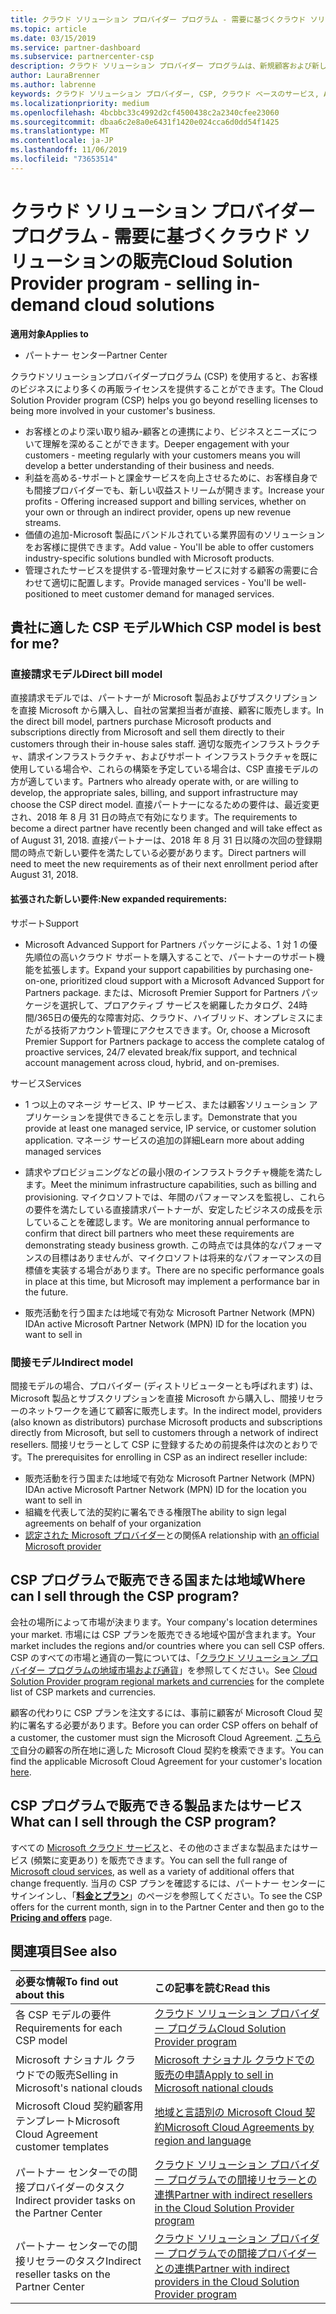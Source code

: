 ```yaml
---
title: クラウド ソリューション プロバイダー プログラム - 需要に基づくクラウド ソリューションの販売 | パートナー センター
ms.topic: article
ms.date: 03/15/2019
ms.service: partner-dashboard
ms.subservice: partnercenter-csp
description: クラウド ソリューション プロバイダー プログラムは、新規顧客および新しい専門分野の追加によってビジネスの拡大に役立ちます。
author: LauraBrenner
ms.author: labrenne
keywords: クラウド ソリューション プロバイダー, CSP, クラウド ベースのサービス, Azure, Office 365, Dynamics, CSP パートナ, CSP での販売, 直接パートナー, CSP 直接パートナー, CSP 間接リセラー, 直接 CSP, 間接 CSP, 直接モデル, 間接モデル, 間接リセラー, 間接プロバイダー, プロバイダー, ディストリビューター, クラウド ソリューション プロバイダー プログラム
ms.localizationpriority: medium
ms.openlocfilehash: 4bcbbc33c4992d2cf4500438c2a2340cfee23060
ms.sourcegitcommit: dbaa6c2e8a0e6431f1420e024cca6d0dd54f1425
ms.translationtype: MT
ms.contentlocale: ja-JP
ms.lasthandoff: 11/06/2019
ms.locfileid: "73653514"
---
```

# <a name="cloud-solution-provider-program---selling-in-demand-cloud-solutions"></a><span data-ttu-id="ec7c8-104">クラウド ソリューション プロバイダー プログラム - 需要に基づくクラウド ソリューションの販売</span><span class="sxs-lookup"><span data-stu-id="ec7c8-104">Cloud Solution Provider program - selling in-demand cloud solutions</span></span> 

<span data-ttu-id="ec7c8-105">**適用対象**</span><span class="sxs-lookup"><span data-stu-id="ec7c8-105">**Applies to**</span></span>

-  <span data-ttu-id="ec7c8-106">パートナー センター</span><span class="sxs-lookup"><span data-stu-id="ec7c8-106">Partner Center</span></span>

<span data-ttu-id="ec7c8-107">クラウドソリューションプロバイダープログラム (CSP) を使用すると、お客様のビジネスにより多くの再販ライセンスを提供することができます。</span><span class="sxs-lookup"><span data-stu-id="ec7c8-107">The Cloud Solution Provider program (CSP) helps you go beyond reselling licenses to being more involved in your customer's business.</span></span>
 
- <span data-ttu-id="ec7c8-108">お客様とのより深い取り組み-顧客との連携により、ビジネスとニーズについて理解を深めることができます。</span><span class="sxs-lookup"><span data-stu-id="ec7c8-108">Deeper engagement with your customers - meeting regularly with your customers means you will develop a better understanding of their business and needs.</span></span>
- <span data-ttu-id="ec7c8-109">利益を高める-サポートと課金サービスを向上させるために、お客様自身でも間接プロバイダーでも、新しい収益ストリームが開きます。</span><span class="sxs-lookup"><span data-stu-id="ec7c8-109">Increase your profits - Offering increased support and billing services, whether on your own or through an indirect provider, opens up new revenue streams.</span></span>  
- <span data-ttu-id="ec7c8-110">価値の追加-Microsoft 製品にバンドルされている業界固有のソリューションをお客様に提供できます。</span><span class="sxs-lookup"><span data-stu-id="ec7c8-110">Add value - You'll be able to offer customers industry-specific solutions bundled with Microsoft products.</span></span>
- <span data-ttu-id="ec7c8-111">管理されたサービスを提供する-管理対象サービスに対する顧客の需要に合わせて適切に配置します。</span><span class="sxs-lookup"><span data-stu-id="ec7c8-111">Provide managed services - You'll be well-positioned to meet customer demand for managed services.</span></span> 

## <a name="which-csp-model-is-best-for-me"></a><span data-ttu-id="ec7c8-112">貴社に適した CSP モデル</span><span class="sxs-lookup"><span data-stu-id="ec7c8-112">Which CSP model is best for me?</span></span>

### <a name="direct-bill-model"></a><span data-ttu-id="ec7c8-113">直接請求モデル</span><span class="sxs-lookup"><span data-stu-id="ec7c8-113">Direct bill model</span></span>

 <span data-ttu-id="ec7c8-114">直接請求モデルでは、パートナーが Microsoft 製品およびサブスクリプションを直接 Microsoft から購入し、自社の営業担当者が直接、顧客に販売します。</span><span class="sxs-lookup"><span data-stu-id="ec7c8-114">In the direct bill model, partners purchase Microsoft products and subscriptions directly from Microsoft and sell them directly to their customers through their in-house sales staff.</span></span> <span data-ttu-id="ec7c8-115">適切な販売インフラストラクチャ、請求インフラストラクチャ、およびサポート インフラストラクチャを既に使用している場合や、これらの構築を予定している場合は、CSP 直接モデルの方が適しています。</span><span class="sxs-lookup"><span data-stu-id="ec7c8-115">Partners who already operate with, or are willing to develop, the appropriate sales, billing, and support infrastructure may choose the CSP direct model.</span></span> <span data-ttu-id="ec7c8-116">直接パートナーになるための要件は、最近変更され、2018 年 8 月 31 日の時点で有効になります。</span><span class="sxs-lookup"><span data-stu-id="ec7c8-116">The requirements to become a direct partner have recently been changed and will take effect as of August 31, 2018.</span></span> <span data-ttu-id="ec7c8-117">直接パートナーは、2018 年 8 月 31 日以降の次回の登録期間の時点で新しい要件を満たしている必要があります。</span><span class="sxs-lookup"><span data-stu-id="ec7c8-117">Direct partners will need to meet the new requirements as of their next enrollment period after August 31, 2018.</span></span>


#### <a name="new-expanded-requirements"></a><span data-ttu-id="ec7c8-118">拡張された新しい要件:</span><span class="sxs-lookup"><span data-stu-id="ec7c8-118">New expanded requirements:</span></span>

<span data-ttu-id="ec7c8-119">サポート</span><span class="sxs-lookup"><span data-stu-id="ec7c8-119">Support</span></span>
- <span data-ttu-id="ec7c8-120">Microsoft Advanced Support for Partners パッケージによる、1 対 1 の優先順位の高いクラウド サポートを購入することで、パートナーのサポート機能を拡張します。</span><span class="sxs-lookup"><span data-stu-id="ec7c8-120">Expand your support capabilities by purchasing one-on-one, prioritized cloud support with a Microsoft Advanced Support for Partners package.</span></span> <span data-ttu-id="ec7c8-121">または、Microsoft Premier Support for Partners パッケージを選択して、プロアクティブ サービスを網羅したカタログ、24時間/365日の優先的な障害対応、クラウド、ハイブリッド、オンプレミスにまたがる技術アカウント管理にアクセスできます。</span><span class="sxs-lookup"><span data-stu-id="ec7c8-121">Or, choose a Microsoft Premier Support for Partners package to access the complete catalog of proactive services, 24/7 elevated break/fix support, and technical account management across cloud, hybrid, and on-premises.</span></span> 

<span data-ttu-id="ec7c8-122">サービス</span><span class="sxs-lookup"><span data-stu-id="ec7c8-122">Services</span></span>

- <span data-ttu-id="ec7c8-123">1 つ以上のマネージ サービス、IP サービス、または顧客ソリューション アプリケーションを提供できることを示します。</span><span class="sxs-lookup"><span data-stu-id="ec7c8-123">Demonstrate that you provide at least one managed service, IP service, or customer solution application.</span></span> <span data-ttu-id="ec7c8-124">マネージ サービスの追加の詳細</span><span class="sxs-lookup"><span data-stu-id="ec7c8-124">Learn more about adding managed services</span></span>

- <span data-ttu-id="ec7c8-125">請求やプロビジョニングなどの最小限のインフラストラクチャ機能を満たします。</span><span class="sxs-lookup"><span data-stu-id="ec7c8-125">Meet the minimum infrastructure capabilities, such as billing and provisioning.</span></span>
<span data-ttu-id="ec7c8-126">マイクロソフトでは、年間のパフォーマンスを監視し、これらの要件を満たしている直接請求パートナーが、安定したビジネスの成長を示していることを確認します。</span><span class="sxs-lookup"><span data-stu-id="ec7c8-126">We are monitoring annual performance to confirm that direct bill partners who meet these requirements are demonstrating steady business growth.</span></span> <span data-ttu-id="ec7c8-127">この時点では具体的なパフォーマンスの目標はありませんが、マイクロソフトは将来的なパフォーマンスの目標値を実装する場合があります。</span><span class="sxs-lookup"><span data-stu-id="ec7c8-127">There are no specific performance goals in place at this time, but Microsoft may implement a performance bar in the future.</span></span> 

- <span data-ttu-id="ec7c8-128">販売活動を行う国または地域で有効な Microsoft Partner Network (MPN) ID</span><span class="sxs-lookup"><span data-stu-id="ec7c8-128">An active Microsoft Partner Network (MPN) ID for the location you want to sell in</span></span>


### <a name="indirect-model"></a><span data-ttu-id="ec7c8-129">間接モデル</span><span class="sxs-lookup"><span data-stu-id="ec7c8-129">Indirect model</span></span>

<span data-ttu-id="ec7c8-130">間接モデルの場合、プロバイダー (ディストリビューターとも呼ばれます) は、Microsoft 製品とサブスクリプションを直接 Microsoft から購入し、間接リセラーのネットワークを通じて顧客に販売します。</span><span class="sxs-lookup"><span data-stu-id="ec7c8-130">In the indirect model, providers (also known as distributors) purchase Microsoft products and subscriptions directly from Microsoft, but sell to customers through a network of indirect resellers.</span></span> <span data-ttu-id="ec7c8-131">間接リセラーとして CSP に登録するための前提条件は次のとおりです。</span><span class="sxs-lookup"><span data-stu-id="ec7c8-131">The prerequisites for enrolling in CSP as an indirect reseller include:</span></span>

- <span data-ttu-id="ec7c8-132">販売活動を行う国または地域で有効な Microsoft Partner Network (MPN) ID</span><span class="sxs-lookup"><span data-stu-id="ec7c8-132">An active Microsoft Partner Network (MPN) ID for the location you want to sell in</span></span>
- <span data-ttu-id="ec7c8-133">組織を代表して法的契約に署名できる権限</span><span class="sxs-lookup"><span data-stu-id="ec7c8-133">The ability to sign legal agreements on behalf of your organization</span></span>
- <span data-ttu-id="ec7c8-134">[認定された Microsoft プロバイダー](https://partnercenter.microsoft.com/partner/find-a-provider)との関係</span><span class="sxs-lookup"><span data-stu-id="ec7c8-134">A relationship with [an official Microsoft provider](https://partnercenter.microsoft.com/partner/find-a-provider)</span></span>


## <a name="where-can-i-sell-through-the-csp-program"></a><span data-ttu-id="ec7c8-135">CSP プログラムで販売できる国または地域</span><span class="sxs-lookup"><span data-stu-id="ec7c8-135">Where can I sell through the CSP program?</span></span>

<span data-ttu-id="ec7c8-136">会社の場所によって市場が決まります。</span><span class="sxs-lookup"><span data-stu-id="ec7c8-136">Your company's location determines your market.</span></span> <span data-ttu-id="ec7c8-137">市場には CSP プランを販売できる地域や国が含まれます。</span><span class="sxs-lookup"><span data-stu-id="ec7c8-137">Your market includes the regions and/or countries where you can sell CSP offers.</span></span> <span data-ttu-id="ec7c8-138">CSP のすべての市場と通貨の一覧については、「[クラウド ソリューション プロバイダー プログラムの地域市場および通貨](regional-authorization-overview.md)」を参照してください。</span><span class="sxs-lookup"><span data-stu-id="ec7c8-138">See [Cloud Solution Provider program regional markets and currencies](regional-authorization-overview.md) for the complete list of CSP markets and currencies.</span></span>

<span data-ttu-id="ec7c8-139">顧客の代わりに CSP プランを注文するには、事前に顧客が Microsoft Cloud 契約に署名する必要があります。</span><span class="sxs-lookup"><span data-stu-id="ec7c8-139">Before you can order CSP offers on behalf of a customer, the customer must sign the Microsoft Cloud Agreement.</span></span> <span data-ttu-id="ec7c8-140">[こちらで](agreements.md)自分の顧客の所在地に適した Microsoft Cloud 契約を検索できます。</span><span class="sxs-lookup"><span data-stu-id="ec7c8-140">You can find the applicable Microsoft Cloud Agreement for your customer's location [here](agreements.md).</span></span>  

## <a name="what-can-i-sell-through-the-csp-program"></a><span data-ttu-id="ec7c8-141">CSP プログラムで販売できる製品またはサービス</span><span class="sxs-lookup"><span data-stu-id="ec7c8-141">What can I sell through the CSP program?</span></span>

<span data-ttu-id="ec7c8-142">すべての [Microsoft クラウド サービス](https://partner.microsoft.com/cloud-solution-provider/products-and-services)と、その他のさまざまな製品またはサービス (頻繁に変更あり) を販売できます。</span><span class="sxs-lookup"><span data-stu-id="ec7c8-142">You can sell the full range of [Microsoft cloud services](https://partner.microsoft.com/cloud-solution-provider/products-and-services), as well as a variety of additional offers that change frequently.</span></span> <span data-ttu-id="ec7c8-143">当月の CSP プランを確認するには、パートナー センターにサインインし、「[**料金とプラン**](https://partnercenter.microsoft.com/pcv/sales)」のページを参照してください。</span><span class="sxs-lookup"><span data-stu-id="ec7c8-143">To see the CSP offers for the current month, sign in to the Partner Center and then go to the [**Pricing and offers**](https://partnercenter.microsoft.com/pcv/sales) page.</span></span>

## <a name="see-also"></a><span data-ttu-id="ec7c8-144">関連項目</span><span class="sxs-lookup"><span data-stu-id="ec7c8-144">See also</span></span> 


|<span data-ttu-id="ec7c8-145">**必要な情報**</span><span class="sxs-lookup"><span data-stu-id="ec7c8-145">**To find out about this**</span></span>   |<span data-ttu-id="ec7c8-146">**この記事を読む**</span><span class="sxs-lookup"><span data-stu-id="ec7c8-146">**Read this**</span></span>   |
|:---------------------------|:--------------------|
|<span data-ttu-id="ec7c8-147">各 CSP モデルの要件</span><span class="sxs-lookup"><span data-stu-id="ec7c8-147">Requirements for each CSP model</span></span>   | [<span data-ttu-id="ec7c8-148">クラウド ソリューション プロバイダー プログラム</span><span class="sxs-lookup"><span data-stu-id="ec7c8-148">Cloud Solution Provider program</span></span>](https://partnercenter.microsoft.com/partner/cloud-solution-provider)|
|<span data-ttu-id="ec7c8-149">Microsoft ナショナル クラウドでの販売</span><span class="sxs-lookup"><span data-stu-id="ec7c8-149">Selling in Microsoft's national clouds</span></span>   | [<span data-ttu-id="ec7c8-150">Microsoft ナショナル クラウドでの販売の申請</span><span class="sxs-lookup"><span data-stu-id="ec7c8-150">Apply to sell in Microsoft national clouds</span></span>](csp-national-clouds-overview.md)|
|<span data-ttu-id="ec7c8-151">Microsoft Cloud 契約顧客用テンプレート</span><span class="sxs-lookup"><span data-stu-id="ec7c8-151">Microsoft Cloud Agreement customer templates</span></span>   |[<span data-ttu-id="ec7c8-152">地域と言語別の Microsoft Cloud 契約</span><span class="sxs-lookup"><span data-stu-id="ec7c8-152">Microsoft Cloud Agreements by region and language</span></span>](agreements.md)|
|<span data-ttu-id="ec7c8-153">パートナー センターでの間接プロバイダーのタスク</span><span class="sxs-lookup"><span data-stu-id="ec7c8-153">Indirect provider tasks on the Partner Center</span></span>  |[<span data-ttu-id="ec7c8-154">クラウド ソリューション プロバイダー プログラムでの間接リセラーとの連携</span><span class="sxs-lookup"><span data-stu-id="ec7c8-154">Partner with indirect resellers in the Cloud Solution Provider program</span></span>](indirect-provider-tasks-in-partner-center.md)|
|<span data-ttu-id="ec7c8-155">パートナー センターでの間接リセラーのタスク</span><span class="sxs-lookup"><span data-stu-id="ec7c8-155">Indirect reseller tasks on the Partner Center</span></span>   |[<span data-ttu-id="ec7c8-156">クラウド ソリューション プロバイダー プログラムでの間接プロバイダーとの連携</span><span class="sxs-lookup"><span data-stu-id="ec7c8-156">Partner with indirect providers in the Cloud Solution Provider program</span></span>](indirect-reseller-tasks-in-partner-center.md)|
